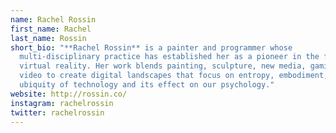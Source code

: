 ```yaml
---
name: Rachel Rossin
first_name: Rachel
last_name: Rossin
short_bio: "**Rachel Rossin** is a painter and programmer whose
  multi-disciplinary practice has established her as a pioneer in the field of
  virtual reality. Her work blends painting, sculpture, new media, gaming, and
  video to create digital landscapes that focus on entropy, embodiment, the
  ubiquity of technology and its effect on our psychology."
website: http://rossin.co/
instagram: rachelrossin
twitter: rachelrossin
---
```

